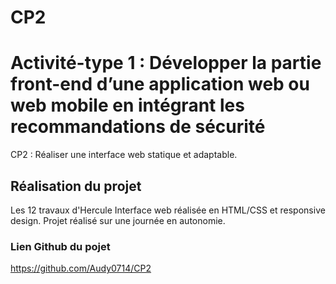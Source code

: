 # CP2
# Activité-type 1 : Développer la partie front-end d’une application web ou web mobile en intégrant les recommandations de sécurité

CP2 : Réaliser une interface web statique et adaptable.

## Réalisation du projet

Les 12 travaux d'Hercule
Interface web réalisée en HTML/CSS et responsive design.
Projet réalisé sur une journée en autonomie.

### Lien Github du pojet

https://github.com/Audy0714/CP2
